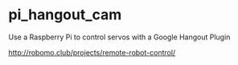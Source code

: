 pi_hangout_cam
==============

Use a Raspberry Pi to control servos with a Google Hangout Plugin

http://robomo.club/projects/remote-robot-control/
